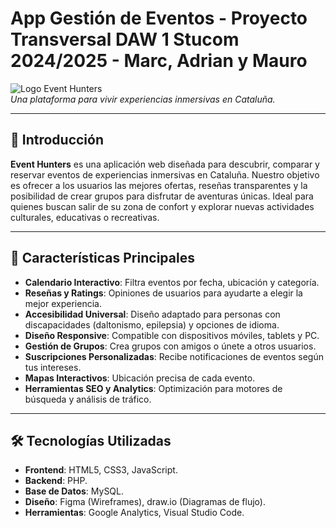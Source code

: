# App Gestión de Eventos - Proyecto Transversal DAW 1 Stucom 2024/2025 - Marc, Adrian y Mauro

![Logo Event Hunters](.VIEW/logo.png)  
*Una plataforma para vivir experiencias inmersivas en Cataluña.*

---

## 📖 Introducción
**Event Hunters** es una aplicación web diseñada para descubrir, comparar y reservar eventos de experiencias inmersivas en Cataluña. Nuestro objetivo es ofrecer a los usuarios las mejores ofertas, reseñas transparentes y la posibilidad de crear grupos para disfrutar de aventuras únicas. Ideal para quienes buscan salir de su zona de confort y explorar nuevas actividades culturales, educativas o recreativas.

---

## 🚀 Características Principales
- **Calendario Interactivo**: Filtra eventos por fecha, ubicación y categoría.
- **Reseñas y Ratings**: Opiniones de usuarios para ayudarte a elegir la mejor experiencia.
- **Accesibilidad Universal**: Diseño adaptado para personas con discapacidades (daltonismo, epilepsia) y opciones de idioma.
- **Diseño Responsive**: Compatible con dispositivos móviles, tablets y PC.
- **Gestión de Grupos**: Crea grupos con amigos o únete a otros usuarios.
- **Suscripciones Personalizadas**: Recibe notificaciones de eventos según tus intereses.
- **Mapas Interactivos**: Ubicación precisa de cada evento.
- **Herramientas SEO y Analytics**: Optimización para motores de búsqueda y análisis de tráfico.

---

## 🛠️ Tecnologías Utilizadas
- **Frontend**: HTML5, CSS3, JavaScript.
- **Backend**: PHP.
- **Base de Datos**: MySQL.
- **Diseño**: Figma (Wireframes), draw.io (Diagramas de flujo).
- **Herramientas**: Google Analytics, Visual Studio Code.

